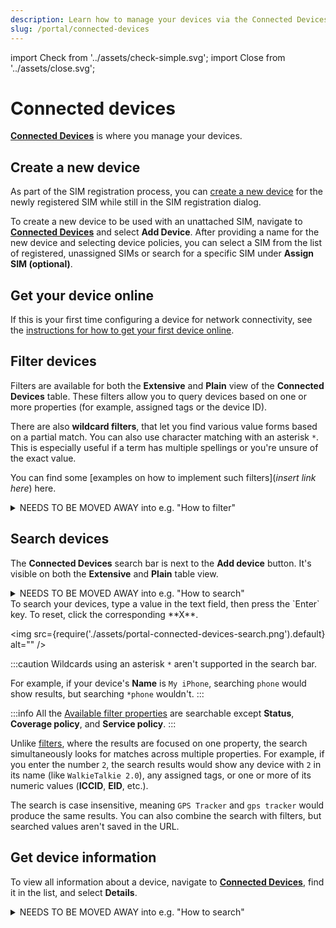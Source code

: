 ```yaml
---
description: Learn how to manage your devices via the Connected Devices page in the emnify Portal
slug: /portal/connected-devices
---
```


import Check from '../assets/check-simple.svg';
import Close from '../assets/close.svg';

# Connected devices

 [**Connected Devices**](https://portal.emnify.com/connected-devices) is where you manage your devices.

## Create a new device 

As part of the SIM registration process, you can [create a new device](/quickstart/register-sims#create-a-new-device) for the newly registered SIM while still in the SIM registration dialog.

To create a new device to be used with an unattached SIM, navigate to [**Connected Devices**](https://portal.emnify.com/connected-devices) and select **Add Device**.
After providing a name for the new device and selecting device policies, you can select a SIM from the list of registered, unassigned SIMs or search for a specific SIM under **Assign SIM (optional)**.

## Get your device online

If this is your first time configuring a device for network connectivity, see the [instructions for how to get your first device online](/apn-configuration).

## Filter devices

Filters are available for both the **Extensive** and **Plain** view of the **Connected Devices** table.
These filters allow you to query devices based on one or more properties (for example, assigned tags or the device ID).

There are also **wildcard filters**, that let you find various value forms based on a partial match.
You can also use character matching with an asterisk `*`.
This is especially useful if a term has multiple spellings or you're unsure of the exact value.

You can find some [examples on how to implement such filters](*insert link here*) here.

<details>
  <summary>NEEDS TO BE MOVED AWAY into e.g. "How to filter" </summary>

  (rendered wrong locally, but just because of "details" element)
## How to filter
  
#### Add/edit filter
Select the filter you want to edit, enter a value, then press the `Tab` or `Enter` key.
Once you've entered all the values you want to filter by, click **Apply**.

#### Remove filter
To remove a filter or value, click the corresponding **X**.

<img
  src={require('./assets/portal-connected-devices-filters.png').default}
  alt=""
  style={{ height:450 }}
/>

#### Combine filters
Filters can be combined or used together with the [search bar](#search-devices).
Filtered values are saved in the URL as a query parameter (for example, after filtering for devices with the `Zapier` tag, the URL includes `&tags=Zapier` at the end).

:::caution
Your selected filters remain active when you visit a device's **Details** page.
However, the filters reset if you go to another page in the Portal.
:::

#### Available filters

| Property        | Value      | [Wildcard support](#wildcard-support) | Description        |
|:----------------|:-----------|:--------------------------------------:|:-------------------|
| Name            | String     | <Check alt="Yes" />         | Name of a device |
| ICCID           | String     | <Check alt="Yes" />         | [Integrated circuit card identifier (ICCID)](/glossary#iccid) including the final [Luhn checksum digit](/glossary#luhn-checksum-digit) |
| Tag             | String     | <Check alt="Yes" />         | Name of a tag you've assigned to a device  |
| Device ID       | String     | <Close alt="No" />       | Unique identifier for a device  |
| Status          | Predefined | <Close alt="No" />        | List of possible [device statuses](/glossary#endpoint-status), specifically: **Enabled** or **Disabled**  |
| EID             | String     | <Check alt="Yes" />         | Unique global serial number for an eUICC ([learn more about the EID](/glossary#eid))  |
| IMEI            | String     | <Check alt="Yes" />         | [International mobile equipment identity (IMEI)](/glossary#imei), used to identify cellular modems  |
| IP address      | String     | <Check alt="Yes" />         | Unique address that identifies a device on the internet or a local network (for example, `10.1.1.9`)   |
| Coverage policy | Predefined | <Close alt="No" />        | List of your configured [coverage policies](/portal/device-policies#coverage-policies)  |
| Service policy  | Predefined | <Close alt="No" />        | List of your configured [service policies](/portal/device-policies#service-policies)   |

#### Wildcard filters

For example, if you have two devices named `Phase modem` and `My iPhone`, filtering for `ph` or `ph*e` shows both devices in the results.
Another example is filtering names using `organi*ation` shows all results regardless of whether the device name uses American (organization) or British (organisation) spelling.

#### Filter for multiple values

You can also enter a list of values to filter for multiple ones simultaneously.
This works for any property that accepts string values.

Lists must be plain text with every value on its own line.
Write the values exactly as they appear in the Portal.

:::tip
This feature is especially useful if you have an Excel file with dozens of values (for example, 100 ICCIDs).
If you copy and paste the entire list into the filter, you can skip the tedious task of entering each value individually.
:::

To demonstrate, if you enter the following in the **Tag** filter and press the `Enter` key:

```txt
test
v1
beta
```

Each value is parsed, and the table shows any devices with the `test`, `v1`, and `beta` tags.

<img
  src={require('./assets/portal-connected-devices-filters-tag.png').default}
  alt=""
  style={{ height:400 }}
/>

</details>

## Search devices

The **Connected Devices** search bar is next to the **Add device** button.
It's visible on both the **Extensive** and **Plain** table view.


<details>
  <summary>NEEDS TO BE MOVED AWAY into e.g. "How to search" </summary>

  (rendered wrong locally, but just because of "details" element)
## How to search

</details>
To search your devices, type a value in the text field, then press the `Enter` key.
To reset, click the corresponding **X**.

<img
  src={require('./assets/portal-connected-devices-search.png').default}
  alt=""
/>

:::caution
Wildcards using an asterisk `*` aren't supported in the search bar.

For example, if your device's **Name** is `My iPhone`, searching `phone` would show results, but searching `*phone` wouldn't.
:::
</details>


:::info
All the [Available filter properties](#available-filters) are searchable except **Status**, **Coverage policy**, and **Service policy**. 
:::

Unlike [filters](#filter-devices), where the results are focused on one property, the search simultaneously looks for matches across multiple properties.
For example, if you enter the number `2`, the search results would show any device with `2` in its name (like `WalkieTalkie 2.0`), any assigned tags, or one or more of its numeric values (**ICCID**, **EID**, etc.).

The search is case insensitive, meaning `GPS Tracker` and `gps tracker` would produce the same results.
You can also combine the search with filters, but searched values aren't saved in the URL. 

## Get device information 

To view all information about a device, navigate to [**Connected Devices**](https://portal.emnify.com/connected-devices), find it in the list, and select **Details**.

<details>
  <summary>NEEDS TO BE MOVED AWAY into e.g. "How to search" </summary>

  (rendered wrong locally, but just because of "details" element)
## How to get device information

<details className="custom-details-example">
  <summary>Show an example of Device Details</summary>
  <img
    src={require('./assets/device-details.png').default}
    alt=""
  />

  </details>

### Useful terms

The following terms are particularly useful to know when looking at the **Device Details**.
Each listed term includes a link to its associated [Glossary](/glossary) entry:

- [IMSI](/glossary#imsi)
- [MSISDN](/glossary#msisdn)
- [IMEI](/glossary#imei)


## Device status

A device has only two states, **Enabled** or **Disabled**.

You can toggle one or more devices between these states to control their data usage.
A disabled device doesn't incur any charges.

When you want a device to connect to a network, change its status to **Enabled**.
To do this, use the **Status** toggle from the **Connected Devices** list or the device's **Details** page.

### Bulk actions

You can also perform a bulk Enable/Disable operation on a group of devices.

Use a filter to display a list of the targeted devices.
Once their checkboxes indicate that they have been selected, the bulk actions menu bar appears at the top of the screen.
Select **Device** and then one of the actions:

<!-- vale Google.OptionalPlurals = NO -->
<!-- Action names are written the same as they're shown in the Portal -->
- Enable Device(s)
- Disable Device(s)
<!-- vale Google.OptionalPlurals = YES -->

<details className="custom-details-troubleshooting">
  <summary>Show where this happens in the Portal</summary>
  <img
    src={require('./assets/bulk-enable-disable.png').default}
    alt=""
  />
</details>

:::caution
Devices can't be deleted.
You can rename/repurpose unwanted devices for use with unassigned SIMs.
:::

## Reset connectivity

You can reset a device's connectivity by selecting its **Reset connectivity** icon while viewing it in the list of [**Connected Devices**](https://portal.emnify.com/connected-devices) or by selecting the **Reset Connectivity** link for **Connection** located in the **Status** column of the **General** view of the device's **Details** modal.

<details className="custom-details-troubleshooting">
  <summary>Show where this happens in the Portal</summary>
  <img
    src={require('./assets/connected-devices-reset-connectivity.png').default}
    style={{width:900}}
    alt=""
  />
  <img
    src={require('./assets/device-details-reset-connectivity.png').default}
    style={{width:325}}
    alt=""
  />
</details>
